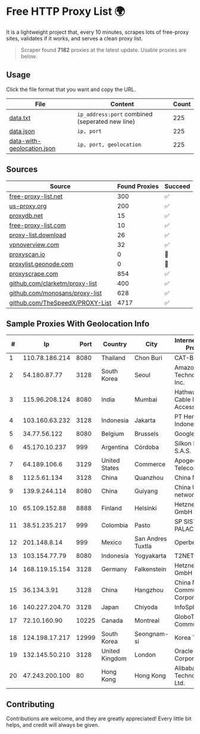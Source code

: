 
# Free HTTP Proxy List 🌍

It is a lightweight project that, every 10 minutes, scrapes lots of free-proxy sites, validates if it works, and serves a clean proxy list.


> Scraper found **7182** proxies at the latest update. Usable proxies are below.

## Usage

Click the file format that you want and copy the URL.


|File|Content|Count|
|----|-------|-----|
|[data.txt](https://raw.githubusercontent.com/themiralay/Proxy-List-World/master/data.txt)|`ip_address:port` combined (seperated new line)|225|
|[data.json](https://raw.githubusercontent.com/themiralay/Proxy-List-World/master/data.json)|`ip, port`|225|
|[data-with-geolocation.json](https://raw.githubusercontent.com/themiralay/Proxy-List-World/master/data-with-geolocation.json)|`ip, port, geolocation`|225|

## Sources

|Source|Found Proxies|Succeed|
|------|-------------|-------|
|[free-proxy-list.net](https://free-proxy-list.net)|300|✅|
|[us-proxy.org](https://www.us-proxy.org)|200|✅|
|[proxydb.net](http://proxydb.net)|15|✅|
|[free-proxy-list.com](https://free-proxy-list.com/?page=&port=&type%5B%5D=http&type%5B%5D=https&up_time=0&search=Search)|10|✅|
|[proxy-list.download](https://www.proxy-list.download/HTTP)|26|✅|
|[vpnoverview.com](https://vpnoverview.com/privacy/anonymous-browsing/free-proxy-servers)|32|✅|
|[proxyscan.io](https://www.proxyscan.io)|0|🚫|
|[proxylist.geonode.com](https://proxylist.geonode.com/api/proxy-list?limit=300&page=1&sort_by=lastChecked&sort_type=desc&protocols=http,https)|0|🚫|
|[proxyscrape.com](https://api.proxyscrape.com/v2/?request=displayproxies&protocol=http&timeout=10000&country=all&ssl=all&anonymity=all)|854|✅|
|[github.com/clarketm/proxy-list](https://raw.githubusercontent.com/clarketm/proxy-list/master/proxy-list-raw.txt)|400|✅|
|[github.com/monosans/proxy-list](https://raw.githubusercontent.com/monosans/proxy-list/main/proxies/http.txt)|628|✅|
|[github.com/TheSpeedX/PROXY-List](https://raw.githubusercontent.com/TheSpeedX/PROXY-List/master/http.txt)|4717|✅|


## Sample Proxies With Geolocation Info

|#|Ip|Port|Country|City|Internet Service Provider|
|-|--|----|-------|----|-------------------------|
|1|110.78.186.214|8080|Thailand|Chon Buri|CAT-BB|
|2|54.180.87.77|3128|South Korea|Seoul|Amazon Technologies Inc.|
|3|115.96.208.124|8080|India|Mumbai|Hathway IP over Cable Internet Access|
|4|103.160.63.232|3128|Indonesia|Jakarta|PT Herza Digital Indonesia|
|5|34.77.56.122|8080|Belgium|Brussels|Google LLC|
|6|45.170.10.237|999|Argentina|Córdoba|Silkon Network S.A.S.|
|7|64.189.106.6|3129|United States|Commerce|Apogee Telecom Inc.|
|8|112.5.61.134|3128|China|Quanzhou|China Mobile|
|9|139.9.244.114|8080|China|Guiyang|China Unicom IP network|
|10|65.109.152.88|8888|Finland|Helsinki|Hetzner Online GmbH|
|11|38.51.235.217|999|Colombia|Pasto|SP SISTEMAS PALACIOS LTDA|
|12|201.148.8.14|999|Mexico|San Andres Tuxtla|Operbes|
|13|103.154.77.79|8080|Indonesia|Yogyakarta|T2NET|
|14|168.119.15.154|3128|Germany|Falkenstein|Hetzner Online GmbH|
|15|36.134.3.91|3128|China|Hangzhou|China Mobile Communications Corporation|
|16|140.227.204.70|3128|Japan|Chiyoda|InfoSphere|
|17|72.10.160.90|10225|Canada|Montreal|GloboTech Communications|
|18|124.198.17.217|12999|South Korea|Seongnam-si|Korea Telecom|
|19|132.145.50.210|3128|United Kingdom|London|Oracle Corporation|
|20|47.243.200.100|80|Hong Kong|Hong Kong|Alibaba (US) Technology Co., Ltd.|



## Contributing

Contributions are welcome, and they are greatly appreciated! Every
little bit helps, and credit will always be given.


